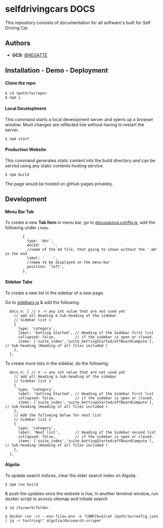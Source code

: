 
# selfdrivingcars DOCS

This repository consists of documentation for all software's built for Self Driving Car.


## Authors

- **GCS:** [@REGATTE](https://github.com/REGATTE)

## Installation - Demo - Deployment

#### Clone the repo
```
$ cd <path/to/repo>
$ npm i
```
#### Local Developlment
This command starts a local development server and opens up a browser window. Most changes are reflected live without having to restart the server.
```
$ npm start
```
#### Production Website
This command generates static content into the build directory and can be served using any static contents hosting service.
```
$ npm build
```

The page would be hosted on github-pages privately.


## Development

#### Menu Bar Tab
To create a new **Tab Item** in menu bar, go to [docusaurus.config.js](/docusaurus.config.js), add the following under *`items`*.

```
        {
          type: 'doc',
          docId: '    ',
          //name of the md file, that going to shown without the '.md' in the end
          label: '    ',
          //name to be displayed on the menu-bar
          position: 'left',
        },
```

#### Sidebar Tabs
To create a new list in the sidebar of a new page.

Go to [sidebars.js](/sidebars.js) & add the following

```
  docs_n: [ // n -> any int value that are not used yet
    // add all Heading & Sub-heading of the sidebar 
    // Sidebar list 1
    {
      type: 'category',
      label: 'Getting Started', // Heading of the Sidebar first list
      collapsed: false,         // if the sidebar is open or closed.
      items: ['suite_index','suite_GettingStarted/offBoardCompute'], // Sub-heading (Heading of all files included )
    },
  ],
```

To create more lists in the sidebar, do the following:
```
  docs_n: [ // n -> any int value that are not used yet
    // add all Heading & Sub-heading of the sidebar 
    // Sidebar list 1
    {
      type: 'category',
      label: 'Getting Started', // Heading of the Sidebar first list
      collapsed: false,         // if the sidebar is open or closed.
      items: ['suite_index','suite_GettingStarted/offBoardCompute'], // Sub-heading (Heading of all files included )
    },
    // Add the following below for next list
    // Sidebar list 2
    {
      type: 'category',
      label: 'Next list',       // Heading of the Sidebar second list
      collapsed: false,         // if the sidebar is open or closed.
      items: ['suite_index','suite_GettingStarted/offBoardCompute'], // Sub-heading (Heading of all files included )
    },    
  ],

```
#### Algolia
To update search indices, clear the older search index on Algolia. 
```
$ npm run build
```
& push the updates 
once the website is live, in another terminal window, 
run docker script to access sitemap and initiate search
```
$ cd /to/work/folder

$ docker run -it --env-file=.env -e "CONFIG=$(cat /path/to/config.json | jq -r tostring)" algolia/docsearch-scraper
```
